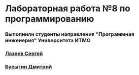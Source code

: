 # Лабораторная работа №8 по программированию #
### Выполнили студенты направления "Программная инженерия" Университета ИТМО 
### [Лазеев Сергей](https://github.com/k1b24)
### [Бусыгин Дмитрий](https://github.com/Busygind)
